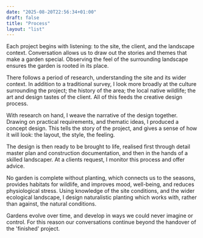 ```yaml
---
date: "2025-08-20T22:56:34+01:00"
draft: false
title: "Process"
layout: "list"
---
```


Each project begins with listening: to the site, the client, and the landscape context. Conversation allows us to draw out the stories and themes that make a garden special. Observing the feel of the surrounding landscape ensures the garden is rooted in its place.

There follows a period of research, understanding the site and its wider context. In addition to a traditional survey, I look more broadly at the culture surrounding the project; the history of the area; the local native wildlife; the art and design tastes of the client. All of this feeds the creative design process.

With research on hand, I weave the narrative of the design together. Drawing on practical requirements, and thematic ideas, I produced a concept design. This tells the story of the project, and gives a sense of how it will look: the layout, the style, the feeling.

The design is then ready to be brought to life, realised first through detail master plan and construction documentation, and then in the hands of a skilled landscaper. At a clients request, I monitor this process and offer advice.

No garden is complete without planting, which connects us to the seasons, provides habitats for wildlife, and improves mood, well-being, and reduces physiological stress. Using knowledge of the site conditions, and the wider ecological landscape, I design naturalistic planting which works with, rather than against, the natural conditions.

Gardens evolve over time, and develop in ways we could never imagine or control. For this reason our conversations continue beyond the handover of the 'finished' project.
